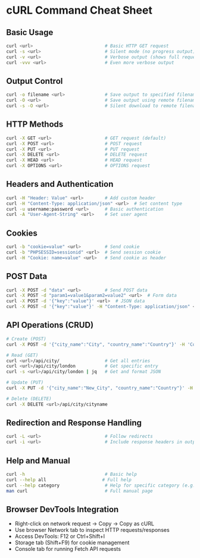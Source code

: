 # cURL Command Cheat Sheet

## Basic Usage
```bash
curl <url>                           # Basic HTTP GET request
curl -s <url>                        # Silent mode (no progress output)
curl -v <url>                        # Verbose output (shows full request/response)
curl -vvv <url>                      # Even more verbose output
```

## Output Control
```bash
curl -o filename <url>               # Save output to specified filename
curl -O <url>                        # Save output using remote filename
curl -s -O <url>                     # Silent download to remote filename
```

## HTTP Methods
```bash
curl -X GET <url>                    # GET request (default)
curl -X POST <url>                   # POST request
curl -X PUT <url>                    # PUT request
curl -X DELETE <url>                 # DELETE request
curl -X HEAD <url>                   # HEAD request
curl -X OPTIONS <url>                # OPTIONS request
```

## Headers and Authentication
```bash
curl -H "Header: Value" <url>        # Add custom header
curl -H "Content-Type: application/json" <url>  # Set content type
curl -u username:password <url>      # Basic authentication
curl -A "User-Agent-String" <url>    # Set user agent
```

## Cookies
```bash
curl -b "cookie=value" <url>         # Send cookie
curl -b "PHPSESSID=sessionid" <url>  # Send session cookie
curl -H "Cookie: name=value" <url>   # Send cookie as header
```

## POST Data
```bash
curl -X POST -d "data" <url>         # Send POST data
curl -X POST -d "param1=value1&param2=value2" <url>  # Form data
curl -X POST -d '{"key":"value"}' <url>  # JSON data
curl -X POST -d '{"key":"value"}' -H "Content-Type: application/json" <url>  # JSON with proper header
```

## API Operations (CRUD)
```bash
# Create (POST)
curl -X POST -d '{"city_name":"City", "country_name":"Country"}' -H 'Content-Type: application/json' <url>/api/city/

# Read (GET)
curl <url>/api/city/                 # Get all entries
curl <url>/api/city/london           # Get specific entry
curl -s <url>/api/city/london | jq   # Get and format JSON

# Update (PUT)
curl -X PUT -d '{"city_name":"New_City", "country_name":"Country"}' -H 'Content-Type: application/json' <url>/api/city/old_city

# Delete (DELETE)
curl -X DELETE <url>/api/city/cityname
```

## Redirection and Response Handling
```bash
curl -L <url>                        # Follow redirects
curl -i <url>                        # Include response headers in output
```

## Help and Manual
```bash
curl -h                              # Basic help
curl --help all                     # Full help
curl --help category                 # Help for specific category (e.g., --help http)
man curl                             # Full manual page
```

## Browser DevTools Integration
- Right-click on network request → Copy → Copy as cURL
- Use browser Network tab to inspect HTTP requests/responses
- Access DevTools: F12 or Ctrl+Shift+I
- Storage tab (Shift+F9) for cookie management
- Console tab for running Fetch API requests
